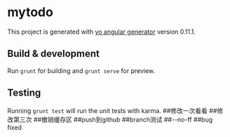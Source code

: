 # mytodo

This project is generated with [yo angular generator](https://github.com/yeoman/generator-angular)
version 0.11.1.

## Build & development

Run `grunt` for building and `grunt serve` for preview.

## Testing

Running `grunt test` will run the unit tests with karma.
##修改一次看看
##修改第三次
##撤销缓存区
##push到github
##branch测试
##--no-ff
##bug fixed